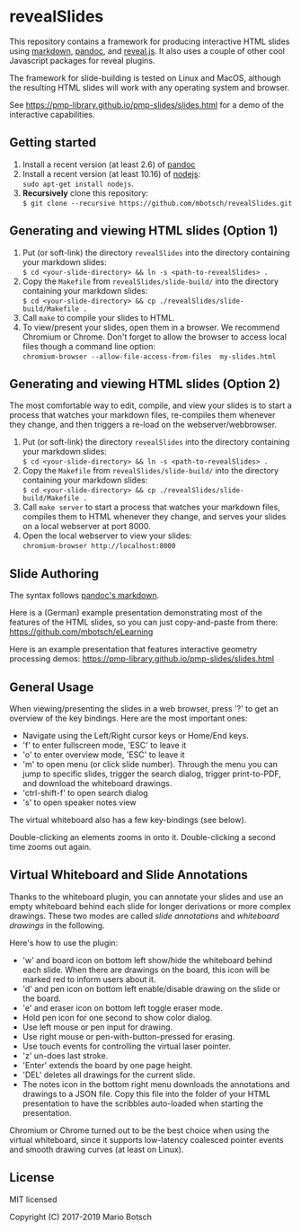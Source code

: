 # revealSlides

This repository contains a framework for producing interactive HTML slides 
using [markdown](https://daringfireball.net/projects/markdown/syntax), 
[pandoc](https://pandoc.org/), and [reveal.js](https://pandoc.org/). It also uses a couple
of other cool Javascript packages for reveal plugins.

The framework for slide-building is tested on Linux and MacOS, although the resulting HTML slides
will work with any operating system and browser.

See <https://pmp-library.github.io/pmp-slides/slides.html> for a demo of the interactive capabilities.


## Getting started

1. Install a recent version (at least 2.6) of [pandoc](https://pandoc.org/)
2. Install a recent version (at least 10.16) of [nodejs](https://nodejs.org/):\
   `sudo apt-get install nodejs`.
3. **Recursively** clone this repository:\
   `$ git clone --recursive https://github.com/mbotsch/revealSlides.git`


## Generating and viewing HTML slides (Option 1)

1. Put (or soft-link) the directory `revealSlides` into the directory containing your markdown slides:\
   `$ cd <your-slide-directory> && ln -s <path-to-revealSlides> .`
2. Copy the `Makefile` from `revealSlides/slide-build/` into the directory containing your markdown slides:\
   `$ cd <your-slide-directory> && cp ./revealSlides/slide-build/Makefile .`
3. Call `make` to compile your slides to HTML.
4. To view/present your slides, open them in a browser. We recommend Chromium or Chrome. Don't forget to allow
   the browser to access local files though a command line option:\
   `chromium-browser --allow-file-access-from-files  my-slides.html`


## Generating and viewing HTML slides (Option 2)

The most comfortable way to edit, compile, and view your slides is to start a
process that watches your markdown files, re-compiles them whenever they
change, and then triggers a re-load on the webserver/webbrowser. 

1. Put (or soft-link) the directory `revealSlides` into the directory containing your markdown slides:\
   `$ cd <your-slide-directory> && ln -s <path-to-revealSlides> .`
2. Copy the `Makefile` from `revealSlides/slide-build/` into the directory containing your markdown slides:\
   `$ cd <your-slide-directory> && cp ./revealSlides/slide-build/Makefile .`
3. Call `make server` to start a process that watches your markdown files, 
   compiles them to HTML whenever they change, and serves your slides on a local webserver at port 8000.
4. Open the local webserver to view your slides:\
   `chromium-browser http://localhost:8000`


## Slide Authoring

The syntax follows [pandoc's markdown](https://pandoc.org/MANUAL.html#pandocs-markdown). 

Here is a (German) example presentation demonstrating most of the features of the HTML slides, so you can just copy-and-paste from there:
<https://github.com/mbotsch/eLearning> 

Here is an example presentation that features interactive geometry processing demos:
<https://pmp-library.github.io/pmp-slides/slides.html> 


## General Usage

When viewing/presenting the slides in a web browser, press '?' to get an
overview of the key bindings.  Here are the most important ones:
- Navigate using the Left/Right cursor keys or Home/End keys.
- 'f' to enter fullscreen mode, 'ESC' to leave it
- 'o' to enter overview mode, 'ESC' to leave it
- 'm' to open menu (or click slide number). Through the menu you can jump to
  specific slides, trigger the search dialog, trigger print-to-PDF, and
  download the whiteboard drawings.
- 'ctrl-shift-f' to open search dialog
- 's' to open speaker notes view

The virtual whiteboard also has a few key-bindings (see below).

Double-clicking an elements zooms in onto it. Double-clicking a second time zooms out again.



## Virtual Whiteboard and Slide Annotations

Thanks to the whiteboard plugin, you can annotate your slides and use an empty
whiteboard behind each slide for longer derivations or more complex drawings.
These two modes are called *slide annotations* and *whiteboard drawings* in the
following. 

Here's how to use the plugin:
- 'w' and board icon on bottom left show/hide the whiteboard behind each slide.
  When there are drawings on the board, this icon will be marked red to inform users about it.
- 'd' and pen icon on bottom left enable/disable drawing on the slide or the board.
- 'e' and eraser icon on bottom left toggle eraser mode.
- Hold pen icon for one second to show color dialog.
- Use left mouse or pen input for drawing.
- Use right mouse or pen-with-button-pressed for erasing.
- Use touch events for controlling the virtual laser pointer.
- 'z' un-does last stroke.
- 'Enter' extends the board by one page height.
- 'DEL' deletes all drawings for the current slide.
- The notes icon in the bottom right menu downloads the annotations and drawings to a JSON file. 
  Copy this file into the folder of your HTML presentation 
  to have the scribbles auto-loaded when starting the presentation.

Chromium or Chrome turned out to be the best choice when using the virtual whiteboard,
since it supports low-latency coalesced pointer events and smooth drawing curves (at least on Linux).


## License

MIT licensed

Copyright (C) 2017-2019 Mario Botsch

